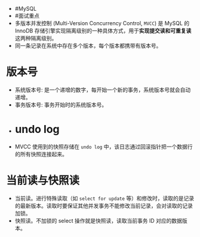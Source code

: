 - #MySQL
- #面试重点
- 多版本并发控制 (Multi-Version Concurrency Control, `MVCC`) 是 MySQL 的 InnoDB 存储引擎实现隔离级别的一种具体方式，用于**实现提交读和可重复读**这两种隔离级别。
- 同一条记录在系统中存在多个版本，每个版本都携带有版本号。
# 版本号
- 系统版本号: 是一个递增的数字，每开始一个新的事务，系统版本号就会自动递增。
- 事务版本号: 事务开始时的系统版本号。
- # undo log
- MVCC 使用到的快照存储在 `undo log` 中，该日志通过回滚指针把一个数据行的所有快照连接起来。
# 当前读与快照读
- 当前读。进行特殊读取（如 `select for update` 等）和修改时，读取的是记录的最新版本。读取时要保证其他并发事务不能修改当前记录，会对读取的记录加锁。
- 快照读。不加锁的 select 操作就是快照读，读取当前事务 ID 对应的数据版本。